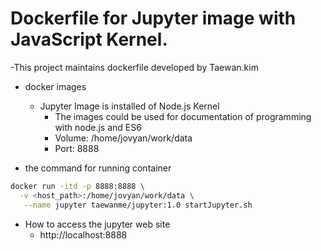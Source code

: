 # Dockerfile for Jupyter image with JavaScript Kernel.

-This project maintains dockerfile developed by Taewan.kim

- docker images
  - Jupyter Image is installed of Node.js Kernel
    - The images could be used for documentation of programming with node.js and ES6
    - Volume: /home/jovyan/work/data 
    - Port: 8888

- the command for running container

```bash
docker run -itd -p 8888:8888 \
  -v <host_path>:/home/jovyan/work/data \
   --name jupyter taewanme/jupyter:1.0 startJupyter.sh
```

- How to access the jupyter web site
  - http://localhost:8888

